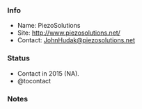 ### Info

* Name: PiezoSolutions
* Site: http://www.piezosolutions.net/
* Contact: JohnHudak@piezosolutions.net

### Status

* Contact in 2015 (NA). 
* @tocontact

### Notes
 
